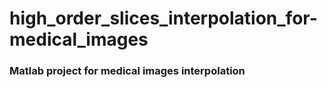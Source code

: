 # high_order_slices_interpolation_for-medical_images
### Matlab project for medical images interpolation
